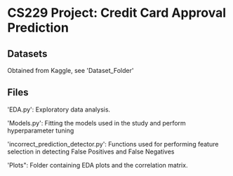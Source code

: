 # CS229 Project: Credit Card Approval Prediction

## Datasets
Obtained from Kaggle, see 'Dataset_Folder'

## Files
'EDA.py': Exploratory data analysis.

'Models.py': Fitting the models used in the study and perform hyperparameter tuning

'incorrect_prediction_detector.py': Functions used for performing feature selection in detecting False Positives and False Negatives

'Plots": Folder containing EDA plots and the correlation matrix.
